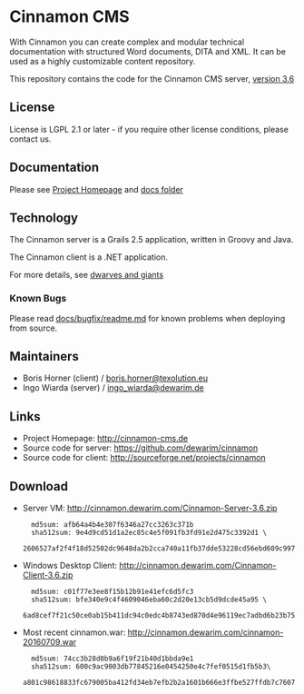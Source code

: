 # Cinnamon CMS

With Cinnamon you can create complex and modular technical documentation with structured Word documents, DITA and XML.
It can be used as a highly customizable content repository.

This repository contains the code for the Cinnamon CMS server, [version 3.6](http://dewarim.com/index.php/33-cinnamon-3-6-server-vm-and-client)
 
## License
 
License is LGPL 2.1 or later - if you require other license conditions, please contact us.

## Documentation

Please see [Project Homepage](http://cinnamon-cms.de) and [docs folder](docs)

## Technology

The Cinnamon server is a Grails 2.5 application, written in Groovy and Java.

The Cinnamon client is a .NET application. 

For more details, see [dwarves and giants](docs/dwarves_and_giants.md)

### Known Bugs

Please read [docs/bugfix/readme.md](docs/bugfix/readme.md) for known problems when deploying from source.

## Maintainers

* Boris Horner (client) / boris.horner@texolution.eu
* Ingo Wiarda (server) / ingo_wiarda@dewarim.de

## Links

* Project Homepage: http://cinnamon-cms.de
* Source code for server: https://github.com/dewarim/cinnamon  
* Source code for client: http://sourceforge.net/projects/cinnamon

## Download

* Server VM: http://cinnamon.dewarim.com/Cinnamon-Server-3.6.zip
    
        md5sum: afb64a4b4e307f6346a27cc3263c371b
        sha512sum: 9e4d9cd51d1a2ec85c4e5f091fb3fd91e2d475c3392d1 \
        2606527af2f4f18d52502dc9648da2b2cca740a11fb37dde53228cd56ebd609c997ccfed23d1a0381cc
    
* Windows Desktop Client: http://cinnamon.dewarim.com/Cinnamon-Client-3.6.zip

        md5sum: c01f77e3ee8f15b12b91e41efc6d5fc3 
        sha512sum: bfe340e9c4f4609046eba60c2d20e13cb5d9dcde45a95 \
        6ad8cef7f21c50ce0ab15b411dc94c0edc4b8743ed870d4e96119ec7adbd6b23b75121aa1f3545df836
   
* Most recent cinnamon.war: http://cinnamon.dewarim.com/cinnamon-20160709.war
    
        md5sum: 74cc3b28d0b9a6f19f21b40d1bbda9e1
        sha512sum: 600c9ac9003db77845216e0454250e4c7fef0515d1fb5b3\ 
        a801c98618833fc679005ba412fd34eb7efb2b2a1601b666e3ffbe527ffdb7c76079c17d4e47f337b
    